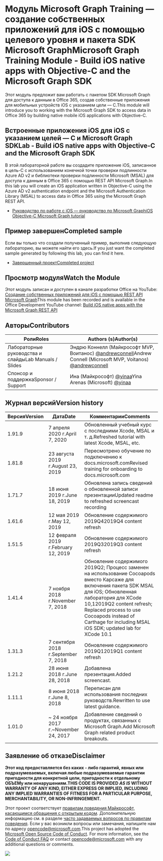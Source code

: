 # <a name="microsoft-graph-training-module---build-ios-native-apps-with-objective-c-and-the-microsoft-graph-sdk"></a><span data-ttu-id="42291-101">Модуль Microsoft Graph Training — создание собственных приложений для iOS с помощью целевого уровня и пакета SDK Microsoft Graph</span><span class="sxs-lookup"><span data-stu-id="42291-101">Microsoft Graph Training Module - Build iOS native apps with Objective-C and the Microsoft Graph SDK</span></span>

<span data-ttu-id="42291-102">Этот модуль предложит вам работать с пакетом SDK Microsoft Graph для доступа к данным в Office 365, создав собственные приложения для мобильных устройств iOS с указанием цели — C.</span><span class="sxs-lookup"><span data-stu-id="42291-102">This module will introduce you to working with the Microsoft Graph SDK to access data in Office 365 by building native mobile iOS applications with Objective-C.</span></span>

## <a name="lab---build-ios-native-apps-with-objective-c-and-the-microsoft-graph-sdk"></a><span data-ttu-id="42291-103">Встроенные приложения iOS для iOS с указанием целей — C и Microsoft Graph SDK</span><span class="sxs-lookup"><span data-stu-id="42291-103">Lab - Build iOS native apps with Objective-C and the Microsoft Graph SDK</span></span>

<span data-ttu-id="42291-104">В этой лабораторной работе вы создадите приложение iOS, записанное в цель-C с использованием конечной точки проверки подлинности Azure AD v2 и библиотеки проверки подлинности Microsoft (MSAL) для доступа к данным в Office 365 с помощью REST API Microsoft Graph.</span><span class="sxs-lookup"><span data-stu-id="42291-104">In this lab you will create an iOS application written in Objective-C using the Azure AD v2 authentication endpoint and the Microsoft Authentication Library (MSAL) to access data in Office 365 using the Microsoft Graph REST API.</span></span>

- [<span data-ttu-id="42291-105">Руководство по работе с iOS — руководство по Microsoft Graph</span><span class="sxs-lookup"><span data-stu-id="42291-105">iOS Objective-C Microsoft Graph tutorial</span></span>](https://docs.microsoft.com/graph/tutorials/ios-objectivec)

## <a name="completed-sample"></a><span data-ttu-id="42291-106">Пример завершен</span><span class="sxs-lookup"><span data-stu-id="42291-106">Completed sample</span></span>

<span data-ttu-id="42291-107">Если вы только что создали полученный пример, выполнив следующую лабораторию, вы можете найти его здесь.</span><span class="sxs-lookup"><span data-stu-id="42291-107">If you just want the completed sample generated by following this lab, you can find it here.</span></span>

- [<span data-ttu-id="42291-108">Завершенный проект</span><span class="sxs-lookup"><span data-stu-id="42291-108">Completed project</span></span>](demo)

## <a name="watch-the-module"></a><span data-ttu-id="42291-109">Просмотр модуля</span><span class="sxs-lookup"><span data-stu-id="42291-109">Watch the Module</span></span>

<span data-ttu-id="42291-110">Этот модуль записан и доступен в канале разработки Office на YouTube: [Создание собственных приложений для iOS с помощью REST API Microsoft Graph](https://youtu.be/Gg8Qy1Dqyzw)</span><span class="sxs-lookup"><span data-stu-id="42291-110">This module has been recorded and is available in the Office Development YouTube channel: [Build iOS native apps with the Microsoft Graph REST API](https://youtu.be/Gg8Qy1Dqyzw)</span></span>

## <a name="contributors"></a><span data-ttu-id="42291-111">Авторы</span><span class="sxs-lookup"><span data-stu-id="42291-111">Contributors</span></span>

|        <span data-ttu-id="42291-112">Роли</span><span class="sxs-lookup"><span data-stu-id="42291-112">Roles</span></span>         |                                       <span data-ttu-id="42291-113">Authors (s)</span><span class="sxs-lookup"><span data-stu-id="42291-113">Author(s)</span></span>                                       |
| -------------------- | ------------------------------------------------------------------------------------- |
| <span data-ttu-id="42291-114">Лабораторные руководства и слайды</span><span class="sxs-lookup"><span data-stu-id="42291-114">Lab Manuals / Slides</span></span> | <span data-ttu-id="42291-115">Эндрю Коннелл (Майкрософт MVP, Воитанос) [@andrewconnell](//github.com/andrewconnell)</span><span class="sxs-lookup"><span data-stu-id="42291-115">Andrew Connell (Microsoft MVP, Voitanos) [@andrewconnell](//github.com/andrewconnell)</span></span> |
| <span data-ttu-id="42291-116">Спонсор и поддержка</span><span class="sxs-lookup"><span data-stu-id="42291-116">Sponsor / Support</span></span>    | <span data-ttu-id="42291-117">Ина (Майкрософт) [@yinaa](//github.com/yinaa)</span><span class="sxs-lookup"><span data-stu-id="42291-117">Yina Arenas (Microsoft) [@yinaa](//github.com/yinaa)</span></span>                                  |

## <a name="version-history"></a><span data-ttu-id="42291-118">Журнал версий</span><span class="sxs-lookup"><span data-stu-id="42291-118">Version history</span></span>

| <span data-ttu-id="42291-119">Версия</span><span class="sxs-lookup"><span data-stu-id="42291-119">Version</span></span> |        <span data-ttu-id="42291-120">Дата</span><span class="sxs-lookup"><span data-stu-id="42291-120">Date</span></span>        |                                                               <span data-ttu-id="42291-121">Комментарии</span><span class="sxs-lookup"><span data-stu-id="42291-121">Comments</span></span>                                                               |
| ------- | ------------------ | ------------------------------------------------------------------------------------------------------------------------------------ |
| <span data-ttu-id="42291-122">1.9</span><span class="sxs-lookup"><span data-stu-id="42291-122">1.9</span></span>     | <span data-ttu-id="42291-123">7 апреля 2020 г.</span><span class="sxs-lookup"><span data-stu-id="42291-123">April 7, 2020</span></span>      | <span data-ttu-id="42291-124">Обновленный учебный курс с последними Xcode, MSAL и т. д.</span><span class="sxs-lookup"><span data-stu-id="42291-124">Refreshed tutorial with latest Xcode, MSAL, etc.</span></span>                                                                                     |
| <span data-ttu-id="42291-125">1.8</span><span class="sxs-lookup"><span data-stu-id="42291-125">1.8</span></span>     | <span data-ttu-id="42291-126">23 августа 2019 г.</span><span class="sxs-lookup"><span data-stu-id="42291-126">August 23, 2019</span></span>    | <span data-ttu-id="42291-127">Пересмотрено обучение по подключению к docs.microsoft.com</span><span class="sxs-lookup"><span data-stu-id="42291-127">Revised training for onboarding to docs.microsoft.com</span></span>                                                                                |
| <span data-ttu-id="42291-128">1.7</span><span class="sxs-lookup"><span data-stu-id="42291-128">1.7</span></span>     | <span data-ttu-id="42291-129">18 июня 2019 г.</span><span class="sxs-lookup"><span data-stu-id="42291-129">June 18, 2019</span></span>      | <span data-ttu-id="42291-130">Обновлена запись сведений о обновленной записи презентации</span><span class="sxs-lookup"><span data-stu-id="42291-130">Updated readme to refreshed screencast recording</span></span>                                                                                     |
| <span data-ttu-id="42291-131">1.6</span><span class="sxs-lookup"><span data-stu-id="42291-131">1.6</span></span>     | <span data-ttu-id="42291-132">12 мая 2019 г.</span><span class="sxs-lookup"><span data-stu-id="42291-132">May 12, 2019</span></span>       | <span data-ttu-id="42291-133">Обновление содержимого 2019Q4</span><span class="sxs-lookup"><span data-stu-id="42291-133">2019Q4 content refresh</span></span>                                                                                                               |
| <span data-ttu-id="42291-134">1.5</span><span class="sxs-lookup"><span data-stu-id="42291-134">1.5</span></span>     | <span data-ttu-id="42291-135">12 февраля 2019 г.</span><span class="sxs-lookup"><span data-stu-id="42291-135">February 12, 2019</span></span>  | <span data-ttu-id="42291-136">Обновление содержимого 2019Q3</span><span class="sxs-lookup"><span data-stu-id="42291-136">2019Q3 content refresh</span></span>                                                                                                               |
| <span data-ttu-id="42291-137">1.4</span><span class="sxs-lookup"><span data-stu-id="42291-137">1.4</span></span>     | <span data-ttu-id="42291-138">7 ноября 2018 г.</span><span class="sxs-lookup"><span data-stu-id="42291-138">November 7, 2018</span></span>   | <span data-ttu-id="42291-139">Обновление содержимого 2019Q2; Процесс заменен на использование Cocoapods вместо Карсаже для включения пакета SDK MSAL для iOS; Обновленная лаборатория для XCode 10,1</span><span class="sxs-lookup"><span data-stu-id="42291-139">2019Q2 content refresh; Replaced process to use Cocoapods instead of Carthage for including MSAL iOS SDK; updated lab for XCode 10.1</span></span> |
| <span data-ttu-id="42291-140">1.3</span><span class="sxs-lookup"><span data-stu-id="42291-140">1.3</span></span>     | <span data-ttu-id="42291-141">7 сентября 2018 г.</span><span class="sxs-lookup"><span data-stu-id="42291-141">September 7, 2018</span></span>  | <span data-ttu-id="42291-142">Обновление содержимого 2019Q1</span><span class="sxs-lookup"><span data-stu-id="42291-142">2019Q1 content refresh</span></span>                                                                                                               |
| <span data-ttu-id="42291-143">1.2</span><span class="sxs-lookup"><span data-stu-id="42291-143">1.2</span></span>     | <span data-ttu-id="42291-144">28 июня 2018 г.</span><span class="sxs-lookup"><span data-stu-id="42291-144">June 28, 2018</span></span>      | <span data-ttu-id="42291-145">Добавлена презентация.</span><span class="sxs-lookup"><span data-stu-id="42291-145">Added screencast.</span></span>                                                                                                                    |
| <span data-ttu-id="42291-146">1.1</span><span class="sxs-lookup"><span data-stu-id="42291-146">1.1</span></span>     | <span data-ttu-id="42291-147">8 июня 2018 г.</span><span class="sxs-lookup"><span data-stu-id="42291-147">June 8, 2018</span></span>       | <span data-ttu-id="42291-148">Переписан для использования последних руководств.</span><span class="sxs-lookup"><span data-stu-id="42291-148">Rewritten to use latest guidance.</span></span>                                                                                                    |
| <span data-ttu-id="42291-149">1.0</span><span class="sxs-lookup"><span data-stu-id="42291-149">1.0</span></span>     | <span data-ttu-id="42291-150">~ 24 ноября 2017 г.</span><span class="sxs-lookup"><span data-stu-id="42291-150">~November 24, 2017</span></span> | <span data-ttu-id="42291-151">Добавление сведений о продуктах, связанных с Microsoft Graph.</span><span class="sxs-lookup"><span data-stu-id="42291-151">Add Microsoft Graph related product breakouts.</span></span>                                                                                       |

## <a name="disclaimer"></a><span data-ttu-id="42291-152">Заявление об отказе</span><span class="sxs-lookup"><span data-stu-id="42291-152">Disclaimer</span></span>

<span data-ttu-id="42291-153">**Этот код предоставляется без каких _-_ либо гарантий, явных или подразумеваемых, включая любые подразумеваемые гарантии пригодности для конкретной цели, пригодности к отдельному ОБЪЕМу или ненарушениям.**</span><span class="sxs-lookup"><span data-stu-id="42291-153">**THIS CODE IS PROVIDED _AS IS_ WITHOUT WARRANTY OF ANY KIND, EITHER EXPRESS OR IMPLIED, INCLUDING ANY IMPLIED WARRANTIES OF FITNESS FOR A PARTICULAR PURPOSE, MERCHANTABILITY, OR NON-INFRINGEMENT.**</span></span>

<span data-ttu-id="42291-p101">Этот проект соответствует [правилам поведения Майкрософт, касающимся обращения с открытым кодом](https://opensource.microsoft.com/codeofconduct/). Дополнительную информацию см. в разделе [часто задаваемых вопросов по правилам поведения](https://opensource.microsoft.com/codeofconduct/faq/). Если у вас возникли вопросы или замечания, напишите нам по адресу [opencode@microsoft.com](mailto:opencode@microsoft.com).</span><span class="sxs-lookup"><span data-stu-id="42291-p101">This project has adopted the [Microsoft Open Source Code of Conduct](https://opensource.microsoft.com/codeofconduct/). For more information, see the [Code of Conduct FAQ](https://opensource.microsoft.com/codeofconduct/faq/) or contact [opencode@microsoft.com](mailto:opencode@microsoft.com) with any additional questions or comments.</span></span>

<img src="https://telemetry.sharepointpnp.com/msgraph-training-ios-objectivec" />
